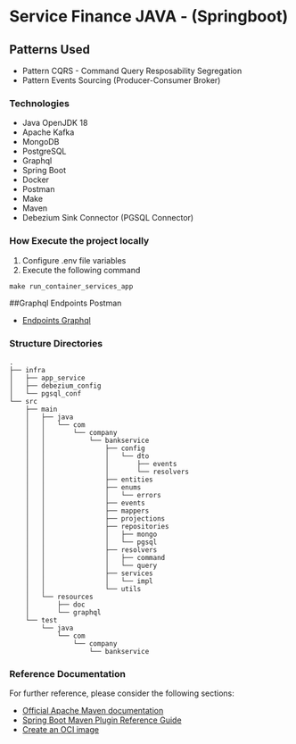 # Service Finance JAVA - (Springboot)


## Patterns Used
- Pattern CQRS - Command Query Resposability Segregation
- Pattern Events Sourcing (Producer-Consumer Broker)

### Technologies
- Java OpenJDK 18
- Apache Kafka
- MongoDB
- PostgreSQL
- Graphql
- Spring Boot
- Docker
- Postman
- Make
- Maven
- Debezium Sink Connector (PGSQL Connector)

### How Execute the project locally

1) Configure .env file variables
2) Execute the following command
```makefile
make run_container_services_app
```

##Graphql Endpoints Postman
- [Endpoints Graphql](https://github.com/92Sam/cqrs-bank/blob/develop/src/main/resources/doc/POSTMAN-CQRS-BANK.postman_collection.json)

### Structure Directories
``` 
.
├── infra
│   ├── app_service
│   ├── debezium_config
│   └── pgsql_conf
└── src
    ├── main
    │   ├── java
    │   │   └── com
    │   │       └── company
    │   │           └── bankservice
    │   │               ├── config
    │   │               │   └── dto
    │   │               │       ├── events
    │   │               │       └── resolvers
    │   │               ├── entities
    │   │               ├── enums
    │   │               │   └── errors
    │   │               ├── events
    │   │               ├── mappers
    │   │               ├── projections
    │   │               ├── repositories
    │   │               │   ├── mongo
    │   │               │   └── pgsql
    │   │               ├── resolvers
    │   │               │   ├── command
    │   │               │   └── query
    │   │               ├── services
    │   │               │   └── impl
    │   │               └── utils
    │   └── resources
    │       ├── doc
    │       └── graphql
    └── test
        └── java
            └── com
                └── company
                    └── bankservice
```


### Reference Documentation
For further reference, please consider the following sections:

* [Official Apache Maven documentation](https://maven.apache.org/guides/index.html)
* [Spring Boot Maven Plugin Reference Guide](https://docs.spring.io/spring-boot/docs/2.7.5/maven-plugin/reference/html/)
* [Create an OCI image](https://docs.spring.io/spring-boot/docs/2.7.5/maven-plugin/reference/html/#build-image)
